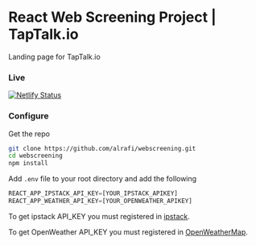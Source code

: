 # React Web Screening Project | TapTalk.io

Landing page for TapTalk.io

### Live

[![Netlify Status](https://api.netlify.com/api/v1/badges/638fffc6-4dd9-44fa-a097-c679de4bf503/deploy-status)](https://app.netlify.com/sites/taptalkio/deploys)

### Configure

Get the repo

```sh
git clone https://github.com/alrafi/webscreening.git
cd webscreening
npm install
```

Add `.env` file to your root directory and add the following

```js
REACT_APP_IPSTACK_API_KEY=[YOUR_IPSTACK_APIKEY]
REACT_APP_WEATHER_API_KEY=[YOUR_OPENWEATHER_APIKEY]

```
To get ipstack API_KEY you must registered in [ipstack](https://ipstack.com/).

To get OpenWeather API_KEY you must registered in [OpenWeatherMap](https://openweathermap.org/).

